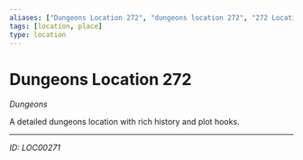 ```yaml
---
aliases: ["Dungeons Location 272", "dungeons location 272", "272 Location Dungeons"]
tags: [location, place]
type: location
---
```


# Dungeons Location 272

*Dungeons*

A detailed dungeons location with rich history and plot hooks.

---
*ID: LOC00271*